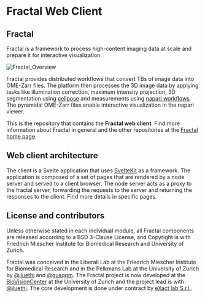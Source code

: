 
# Fractal Web Client

## Fractal

Fractal is a framework to process high-content imaging data at scale and prepare it for interactive visualization.

![Fractal_Overview](https://fractal-analytics-platform.github.io/assets/fractal_overview.jpg)

Fractal provides distributed workflows that convert TBs of image data into OME-Zarr files. The platform then processes the 3D image data by applying tasks like illumination correction, maximum intensity projection, 3D segmentation using [cellpose](https://cellpose.readthedocs.io/en/latest/) and measurements using [napari workflows](https://github.com/haesleinhuepf/napari-workflows). The pyramidal OME-Zarr files enable interactive visualization in the napari viewer.

This is the repository that contains the **Fractal web client**. Find more information about Fractal in general and the other repositories at the [Fractal home page](https://fractal-analytics-platform.github.io).

## Web client architecture

The client is a Svelte application that uses [SvelteKit](https://kit.svelte.dev) as a framework.
The application is composed of a set of pages that are rendered by a node server and served to a client browser.
The node server acts as a proxy to the fractal server, forwarding the requests to the server and returning the responses to the client.
Find more details in specific pages.

## License and contributors

Unless otherwise stated in each individual module, all Fractal components are
released according to a BSD 3-Clause License, and Copyright is with Friedrich
Miescher Institute for Biomedical Research and University of Zurich.

Fractal was conceived in the Liberali Lab at the Friedrich Miescher Institute
for Biomedical Research and in the Pelkmans Lab at the University of Zurich by
[@jluethi](https://github.com/jluethi) and
[@gusqgm](https://github.com/gusqgm). The Fractal project is now developed at
the [BioVisionCenter](https://www.biovisioncenter.uzh.ch/en.html) at the
University of Zurich and the project lead is with
[@jluethi](https://github.com/jluethi). The core development is done under
contract by [eXact lab S.r.l.](https://www.exact-lab.it/).
